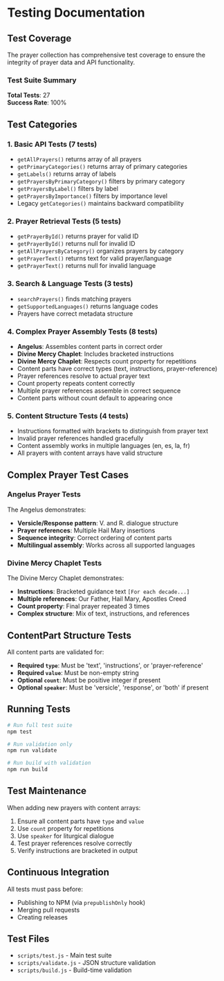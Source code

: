 # Testing Documentation

## Test Coverage

The prayer collection has comprehensive test coverage to ensure the integrity of prayer data and API functionality.

### Test Suite Summary

**Total Tests**: 27  
**Success Rate**: 100%

## Test Categories

### 1. Basic API Tests (7 tests)
- `getAllPrayers()` returns array of all prayers
- `getPrimaryCategories()` returns array of primary categories  
- `getLabels()` returns array of labels
- `getPrayersByPrimaryCategory()` filters by primary category
- `getPrayersByLabel()` filters by label
- `getPrayersByImportance()` filters by importance level
- Legacy `getCategories()` maintains backward compatibility

### 2. Prayer Retrieval Tests (5 tests)
- `getPrayerById()` returns prayer for valid ID
- `getPrayerById()` returns null for invalid ID
- `getAllPrayersByCategory()` organizes prayers by category
- `getPrayerText()` returns text for valid prayer/language
- `getPrayerText()` returns null for invalid language

### 3. Search & Language Tests (3 tests)
- `searchPrayers()` finds matching prayers
- `getSupportedLanguages()` returns language codes
- Prayers have correct metadata structure

### 4. Complex Prayer Assembly Tests (8 tests)
- **Angelus**: Assembles content parts in correct order
- **Divine Mercy Chaplet**: Includes bracketed instructions
- **Divine Mercy Chaplet**: Respects count property for repetitions
- Content parts have correct types (text, instructions, prayer-reference)
- Prayer references resolve to actual prayer text
- Count property repeats content correctly
- Multiple prayer references assemble in correct sequence
- Content parts without count default to appearing once

### 5. Content Structure Tests (4 tests)
- Instructions formatted with brackets to distinguish from prayer text
- Invalid prayer references handled gracefully
- Content assembly works in multiple languages (en, es, la, fr)
- All prayers with content arrays have valid structure

## Complex Prayer Test Cases

### Angelus Prayer Tests
The Angelus demonstrates:
- **Versicle/Response pattern**: V. and R. dialogue structure
- **Prayer references**: Multiple Hail Mary insertions
- **Sequence integrity**: Correct ordering of content parts
- **Multilingual assembly**: Works across all supported languages

### Divine Mercy Chaplet Tests
The Divine Mercy Chaplet demonstrates:
- **Instructions**: Bracketed guidance text `[For each decade...]`
- **Multiple references**: Our Father, Hail Mary, Apostles Creed
- **Count property**: Final prayer repeated 3 times
- **Complex structure**: Mix of text, instructions, and references

## ContentPart Structure Tests

All content parts are validated for:
- **Required `type`**: Must be 'text', 'instructions', or 'prayer-reference'
- **Required `value`**: Must be non-empty string
- **Optional `count`**: Must be positive integer if present
- **Optional `speaker`**: Must be 'versicle', 'response', or 'both' if present

## Running Tests

```bash
# Run full test suite
npm test

# Run validation only
npm run validate

# Run build with validation
npm run build
```

## Test Maintenance

When adding new prayers with content arrays:
1. Ensure all content parts have `type` and `value`
2. Use `count` property for repetitions
3. Use `speaker` for liturgical dialogue
4. Test prayer references resolve correctly
5. Verify instructions are bracketed in output

## Continuous Integration

All tests must pass before:
- Publishing to NPM (via `prepublishOnly` hook)
- Merging pull requests
- Creating releases

## Test Files

- `scripts/test.js` - Main test suite
- `scripts/validate.js` - JSON structure validation
- `scripts/build.js` - Build-time validation
